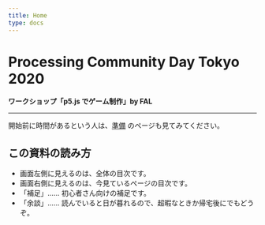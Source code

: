 ```yaml
---
title: Home
type: docs
---
```


# Processing Community Day Tokyo 2020

**ワークショップ「p5.js でゲーム制作」by FAL**

---

開始前に時間があるという人は、[準備](./docs/10-prepare) のページも見てみてください。

## この資料の読み方

- 画面左側に見えるのは、全体の目次です。
- 画面右側に見えるのは、今見ているページの目次です。
- 「補足」…… 初心者さん向けの補足です。
- 「余談」…… 読んでいると日が暮れるので、超暇なときか帰宅後にでもどうぞ。
